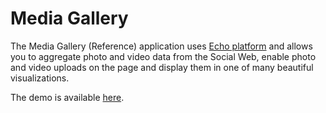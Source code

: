 Media Gallery
===============

The Media Gallery (Reference) application uses [Echo platform](http://aboutecho.com/) and allows you to aggregate photo and video data from the Social Web, enable photo and video uploads on the page and display them in one of many beautiful visualizations.

The demo is available [here](http://echoappsteam.github.io/MediaGalleryApp/demo/).
